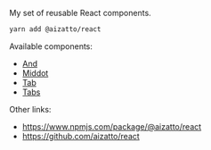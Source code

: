 My set of reusable React components.

```sh
yarn add @aizatto/react
```

Available components:

- [And](https://github.com/aizatto/react/blob/master/src/And.tsx)
- [Middot](https://github.com/aizatto/react/blob/master/src/Middot.tsx)
- [Tab](https://github.com/aizatto/react/blob/master/src/Tab.tsx)
- [Tabs](https://github.com/aizatto/react/blob/master/src/Tabs.tsx)

Other links:

- https://www.npmjs.com/package/@aizatto/react
- https://github.com/aizatto/react
